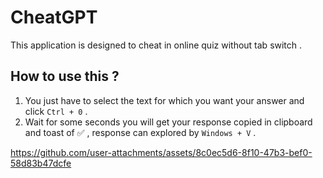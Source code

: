 # CheatGPT

This application is designed to cheat in online quiz without tab switch .

## How to use this ?

1. You just have to select the text for which you want your answer and click `Ctrl + 0` .
2. Wait for some seconds you will get your response copied in clipboard and toast of ✅ , response can explored by `Windows + V` .







https://github.com/user-attachments/assets/8c0ec5d6-8f10-47b3-bef0-58d83b47dcfe

